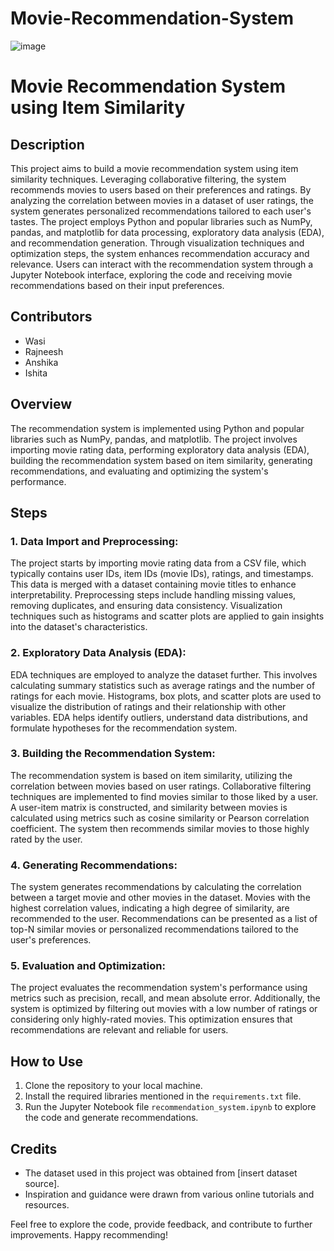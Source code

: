 # Movie-Recommendation-System

![image](https://github.com/reallywasi/Movie-Recommendation-System/assets/118682540/c80ccf5b-993a-4312-b2f0-9d0e18e4f65b)

# Movie Recommendation System using Item Similarity

## Description
This project aims to build a movie recommendation system using item similarity techniques. Leveraging collaborative filtering, the system recommends movies to users based on their preferences and ratings. By analyzing the correlation between movies in a dataset of user ratings, the system generates personalized recommendations tailored to each user's tastes. The project employs Python and popular libraries such as NumPy, pandas, and matplotlib for data processing, exploratory data analysis (EDA), and recommendation generation. Through visualization techniques and optimization steps, the system enhances recommendation accuracy and relevance. Users can interact with the recommendation system through a Jupyter Notebook interface, exploring the code and receiving movie recommendations based on their input preferences.


## Contributors
- Wasi
- Rajneesh
- Anshika
- Ishita

## Overview
The recommendation system is implemented using Python and popular libraries such as NumPy, pandas, and matplotlib. The project involves importing movie rating data, performing exploratory data analysis (EDA), building the recommendation system based on item similarity, generating recommendations, and evaluating and optimizing the system's performance.

## Steps

### 1. Data Import and Preprocessing:
The project starts by importing movie rating data from a CSV file, which typically contains user IDs, item IDs (movie IDs), ratings, and timestamps. This data is merged with a dataset containing movie titles to enhance interpretability. Preprocessing steps include handling missing values, removing duplicates, and ensuring data consistency. Visualization techniques such as histograms and scatter plots are applied to gain insights into the dataset's characteristics.

### 2. Exploratory Data Analysis (EDA):
EDA techniques are employed to analyze the dataset further. This involves calculating summary statistics such as average ratings and the number of ratings for each movie. Histograms, box plots, and scatter plots are used to visualize the distribution of ratings and their relationship with other variables. EDA helps identify outliers, understand data distributions, and formulate hypotheses for the recommendation system.

### 3. Building the Recommendation System:
The recommendation system is based on item similarity, utilizing the correlation between movies based on user ratings. Collaborative filtering techniques are implemented to find movies similar to those liked by a user. A user-item matrix is constructed, and similarity between movies is calculated using metrics such as cosine similarity or Pearson correlation coefficient. The system then recommends similar movies to those highly rated by the user.

### 4. Generating Recommendations:
The system generates recommendations by calculating the correlation between a target movie and other movies in the dataset. Movies with the highest correlation values, indicating a high degree of similarity, are recommended to the user. Recommendations can be presented as a list of top-N similar movies or personalized recommendations tailored to the user's preferences.

### 5. Evaluation and Optimization:
The project evaluates the recommendation system's performance using metrics such as precision, recall, and mean absolute error. Additionally, the system is optimized by filtering out movies with a low number of ratings or considering only highly-rated movies. This optimization ensures that recommendations are relevant and reliable for users.

## How to Use
1. Clone the repository to your local machine.
2. Install the required libraries mentioned in the `requirements.txt` file.
3. Run the Jupyter Notebook file `recommendation_system.ipynb` to explore the code and generate recommendations.

## Credits
- The dataset used in this project was obtained from [insert dataset source].
- Inspiration and guidance were drawn from various online tutorials and resources.

Feel free to explore the code, provide feedback, and contribute to further improvements. Happy recommending!
